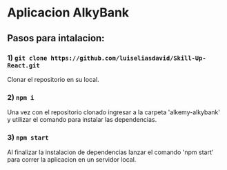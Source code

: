 # Aplicacion AlkyBank

## Pasos para intalacion:

### 1) `git clone https://github.com/luiseliasdavid/Skill-Up-React.git`

Clonar el repositorio en su local.

### 2) `npm i`

Una vez con el repositorio clonado ingresar a la carpeta 'alkemy-alkybank' y utilizar el comando para instalar las dependencias.

### 3) `npm start`

Al finalizar la instalacion de dependencias lanzar el comando 'npm start' para correr la aplicacion en un servidor local.
